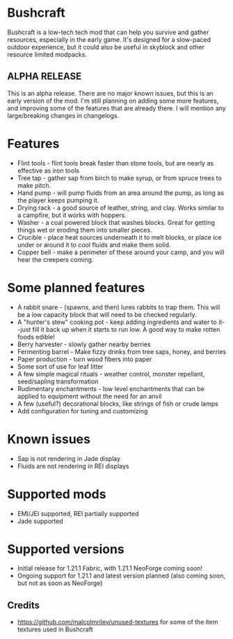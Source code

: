 # Bushcraft
Bushcraft is a low-tech tech mod that can help you survive and gather resources, especially in the early game. It's designed for a slow-paced outdoor experience, but it could also be useful in skyblock and other resource limited modpacks.

## ALPHA RELEASE ##

This is an alpha release. There are no major known issues, but this is an early version of the mod. I'm still planning on adding some more features, and improving some of the features that are already there. I will mention any large/breaking changes in changelogs.

# Features
* Flint tools - flint tools break faster than stone tools, but are nearly as effective as iron tools
* Tree tap - gather sap from birch to make syrup, or from spruce trees to make pitch.
* Hand pump - will pump fluids from an area around the pump, as long as the player keeps pumping it.
* Drying rack - a good source of leather, string, and clay. Works similar to a campfire, but it works with hoppers.
* Washer - a coal powered block that washes blocks. Great for getting things wet or eroding them into smaller pieces.
* Crucible - place heat sources underneath it to melt blocks, or place ice under or around it to cool fluids and make them solid.
* Copper bell - make a perimeter of these around your camp, and you will hear the creepers coming. 

# Some planned features
* A rabbit snare - (spawns, and then) lures rabbits to trap them. This will be a low capacity block that will need to be checked regularly.
* A "hunter's stew" cooking pot - keep adding ingredients and water to it--just fill it back up when it starts to run low. A good way to make rotten foods edible!
* Berry harvester - slowly gather nearby berries
* Fermenting barrel - Make fizzy drinks from tree saps, honey, and berries
* Paper production - turn wood fibers into paper
* Some sort of use for leaf litter
* A few simple magical rituals - weather control, monster repellant, seed/sapling transformation
* Rudimentary enchantments - low level enchantments that can be applied to equipment without the need for an anvil
* A few (useful?) decorational blocks, like strings of fish or crude lamps
* Add configuration for tuning and customizing

# Known issues
* Sap is not rendering in Jade display
* Fluids are not rendering in REI displays

# Supported mods
* EMI/JEI supported, REI partially supported
* Jade supported

# Supported versions
* Initial release for 1.21.1 Fabric, with 1.21.1 NeoForge coming soon!
* Ongoing support for 1.21.1 and latest version planned (also coming soon, but not as soon as NeoForge)

## Credits

* https://github.com/malcolmriley/unused-textures for some of the item textures used in Bushcraft